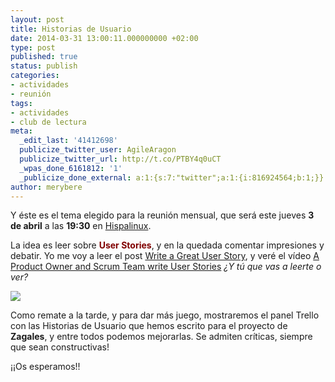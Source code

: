 ```yaml
---
layout: post
title: Historias de Usuario
date: 2014-03-31 13:00:11.000000000 +02:00
type: post
published: true
status: publish
categories:
- actividades
- reunión
tags:
- actividades
- club de lectura
meta:
  _edit_last: '41412698'
  publicize_twitter_user: AgileAragon
  publicize_twitter_url: http://t.co/PTBY4q0uCT
  _wpas_done_6161812: '1'
  _publicize_done_external: a:1:{s:7:"twitter";a:1:{i:816924564;b:1;}}
author: merybere
---
```

Y éste es el tema elegido para la reunión mensual, que será este
jueves **3 de abril** a las **19:30** en
[Hispalinux](https://www.google.es/maps?q=Calle+San+Blas,+104,+Zaragoza&hl=es&sll=41.656746,-0.888028&sspn=0.006052,0.011362&oq=calle+san+blas+104,&hnear=Calle+San+Blas,+104,+50003+Zaragoza&t=m&z=16 "Hispalinux").

La idea es leer sobre <span style="color:#800000;">**User
Stories**</span>, y en la quedada comentar impresiones y debatir. Yo me
voy a leer el post [Write a Great User
Story](https://help.rallydev.com/writing-great-user-story), y veré el
vídeo [A Product Owner and Scrum Team write User
Stories](http://scrumtrainingseries.com/BacklogRefinementMeeting/BacklogRefinementMeeting.htm) *¿Y
tú que vas a leerte o ver?*

![]({{site.baseurl}}/img/posts/cad16-better-user-story2.png)

Como remate a la tarde, y para dar más juego, mostraremos el panel
Trello con las Historias de Usuario que hemos escrito para el proyecto
de **Zagales**, y entre todos podemos mejorarlas. Se admiten críticas,
siempre que sean constructivas!

¡¡Os esperamos!!
